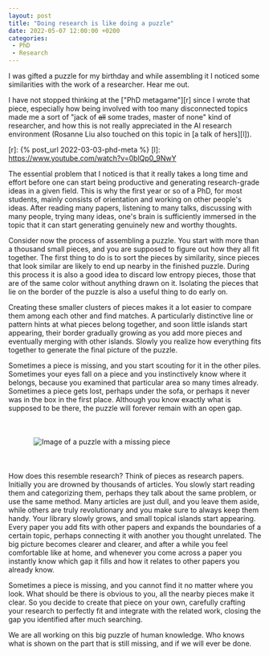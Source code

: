 ```yaml
---
layout: post
title: "Doing research is like doing a puzzle"
date: 2022-05-07 12:00:00 +0200
categories:
 - PhD
 - Research
---
```


<style>
.pzl-box {
    box-sizing: border-box;
    margin: 10% 0px 10% 0px;
}

.pzl-img {
    max-width: 80%;
    margin: auto;
    display: block;
}
</style>


I was gifted a puzzle for my birthday and while assembling it I noticed some
similarities with the work of a researcher. Hear me out.

<!-- more -->

I have not stopped thinking at the ["PhD metagame"][r] since I wrote that piece,
especially how being involved with too many disconnected topics made me a sort
of "jack of ~~all~~ some trades, master of none" kind of researcher, and how
this is not really appreciated in the AI research environment (Rosanne Liu also
touched on this topic in [a talk of hers][l]).

[r]: {% post_url 2022-03-03-phd-meta %}
[l]: https://www.youtube.com/watch?v=0blQp0_9NwY

The essential problem that I noticed is that it really takes a long time and
effort before one can start being productive and generating research-grade ideas
in a given field. This is why the first year or so of a PhD, for most students,
mainly consists of orientation and working on other people's ideas. After
reading many papers, listening to many talks, discussing with many people,
trying many ideas, one's brain is sufficiently immersed in the topic that it can
start generating genuinely new and worthy thoughts.

Consider now the process of assembling a puzzle. You start with more than a
thousand small pieces, and you are supposed to figure out how they all fit
together. The first thing to do is to sort the pieces by similarity, since
pieces that look similar are likely to end up nearby in the finished puzzle.
During this process it is also a good idea to discard low entropy pieces, those
that are of the same color without anything drawn on it. Isolating the pieces
that lie on the border of the puzzle is also a useful thing to do early on.

Creating these smaller clusters of pieces makes it a lot easier to compare them
among each other and find matches. A particularly distinctive line or pattern
hints at what pieces belong together, and soon little islands start appearing,
their border gradually growing as you add more pieces and eventually merging
with other islands. Slowly you realize how everything fits together to generate
the final picture of the puzzle.

Sometimes a piece is missing, and you start scouting for it in the other piles.
Sometimes your eyes fall on a piece and you instinctively know where it belongs,
because you examined that particular area so many times already. Sometimes a
piece gets lost, perhaps under the sofa, or perhaps it never was in the box in
the first place. Although you know exactly what is supposed to be there, the
puzzle will forever remain with an open gap.

<div class="pzl-box">
  <img src="/images/puzzle.jpg" class="pzl-img"
    alt="Image of a puzzle with a missing piece" />
</div>

How does this resemble research? Think of pieces as research papers. Initially
you are drowned by thousands of articles. You slowly start reading them and
categorizing them, perhaps they talk about the same problem, or use the same
method. Many articles are just dull, and you leave them aside, while others are
truly revolutionary and you make sure to always keep them handy. Your library
slowly grows, and small topical islands start appearing. Every paper you add
fits with other papers and expands the boundaries of a certain topic, perhaps
connecting it with another you thought unrelated. The big picture becomes
clearer and clearer, and after a while you feel comfortable like at home, and
whenever you come across a paper you instantly know which gap it fills and how
it relates to other papers you already know.

Sometimes a piece is missing, and you cannot find it no matter where you look.
What should be there is obvious to you, all the nearby pieces make it clear. So
you decide to create that piece on your own, carefully crafting your research to
perfectly fit and integrate with the related work, closing the gap you
identified after much searching.

We are all working on this big puzzle of human knowledge. Who knows what is
shown on the part that is still missing, and if we will ever be done.






